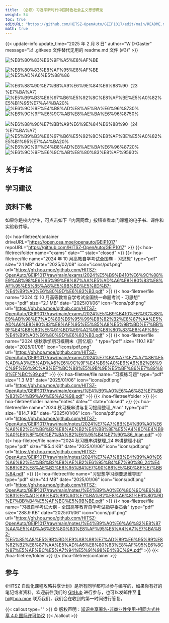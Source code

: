 ```yaml
---
title: （必修）习近平新时代中国特色社会主义思想概论
weight: 54
toc: true
editURL: "https://github.com/HITSZ-OpenAuto/GEIP1017/edit/main/README.md"
math: true
---
```


{{< update-info update_time="2025 年 2 月 8 日" author="W·D·Gaster" message="以 .gitkeep 文件替代无用的 readme.md 文件 (#3)" >}}


<!--
1. 通过 [Shields.io](https://shields.io/) 生成如下的徽章，标注课程的基本信息。
2. 请根据课程的具体内容增删仓库的子文件夹。子文件夹建议使用小写英文，并且添加 README.md。
3. 关于课程的描述可以不止以下几个方面，酌情增删。
4. hoa.moe 生成本课程对应页面后，请将页面链接复制到 GitHub 仓库的 About/Website 中。
5. 可以在 GitHub 页面的 About/Topics 中为课程添加话题名称。
    -->

<div class="img-div hx-mt-4 hx-flex-row hx-justify-start hx-items-center">

![%E8%80%83%E6%9F%A5%E8%AF%BE](https://img.shields.io/badge/%E8%80%83%E6%9F%A5%E8%AF%BE（22、23%E7%BA%A7）-green)

![%E8%80%83%E8%AF%95%E8%AF%BE](https://img.shields.io/badge/%E8%80%83%E8%AF%95%E8%AF%BE（24%E7%BA%A7%E4%B9%8B%E5%90%8E）-red)
![%E5%AD%A6%E5%88%86](https://img.shields.io/badge/%E5%AD%A6%E5%88%86-2.5-moccasin)

![%E6%88%90%E7%BB%A9%E6%9E%84%E6%88%90（23 %E7%BA%A7）](https://img.shields.io/badge/%E6%88%90%E7%BB%A9%E6%9E%84%E6%88%90（23%E7%BA%A7）-gold)
![%E5%B9%B3%E6%97%B6%E5%92%8C%E8%AF%BE%E5%A0%82%E5%B1%95%E7%A4%BA20%](https://img.shields.io/badge/%E5%B9%B3%E6%97%B6%E5%92%8C%E8%AF%BE%E5%A0%82%E5%B1%95%E7%A4%BA-20%25-wheat)
![%E6%9C%9F%E4%B8%AD%E8%AE%BA%E6%96%8730%](https://img.shields.io/badge/%E6%9C%9F%E4%B8%AD%E8%AE%BA%E6%96%87-30%25-wheat)
![%E6%9C%9F%E6%9C%AB%E8%AE%BA%E6%96%8750%](https://img.shields.io/badge/%E6%9C%9F%E6%9C%AB%E8%AE%BA%E6%96%87-50%25-wheat)

![%E6%88%90%E7%BB%A9%E6%9E%84%E6%88%90（24 %E7%BA%A7）](https://img.shields.io/badge/%E6%88%90%E7%BB%A9%E6%9E%84%E6%88%90（24%E7%BA%A7）-gold)
![%E5%B9%B3%E6%97%B6%E5%92%8C%E8%AF%BE%E5%A0%82%E5%B1%95%E7%A4%BA20%](https://img.shields.io/badge/%E5%B9%B3%E6%97%B6%E5%92%8C%E8%AF%BE%E5%A0%82%E5%B1%95%E7%A4%BA-20%25-wheat)
![%E6%9C%9F%E4%B8%AD%E8%AE%BA%E6%96%8720%](https://img.shields.io/badge/%E6%9C%9F%E4%B8%AD%E8%AE%BA%E6%96%87-20%25-wheat)
![%E6%9C%9F%E6%9C%AB%E8%80%83%E8%AF%9560%](https://img.shields.io/badge/%E6%9C%9F%E6%9C%AB%E8%80%83%E8%AF%95-60%25-wheat)

</div>

<!--徽章不能包含空格，因此无法在数字和中文间添加空格-->

## 关于考试

## 学习建议

## 资料下载

如果你是校内学生，可点击如下「内网网盘」按钮查看本门课程的电子书、课件和实验软件等。

{{< hoa-filetree/container driveURL="https://open.osa.moe/openauto/GEIP1017" repoURL="https://github.com/HITSZ-OpenAuto/GEIP1017" >}}
  {{< hoa-filetree/folder name="exams" date="" state="closed" >}}
    {{< hoa-filetree/file name="2024 年 10 月高教自学考试全国卷 - 习思想" type="pdf" size="2.1 MB" date="2025/02/08" icon="icons/pdf.png" url="https://gh.hoa.moe/github.com/HITSZ-OpenAuto/GEIP1017/raw/main/exams/2024%E5%B9%B410%E6%9C%88%E9%AB%98%E6%95%99%E8%87%AA%E5%AD%A6%E8%80%83%E8%AF%95%E5%85%A8%E5%9B%BD%E5%8D%B7-%E4%B9%A0%E6%80%9D%E6%83%B3.pdf" >}}
    {{< hoa-filetree/file name="2024 年 10 月高等教育自学考试全国统一命题考试 - 习思想" type="pdf" size="2.1 MB" date="2025/01/06" icon="icons/pdf.png" url="https://gh.hoa.moe/github.com/HITSZ-OpenAuto/GEIP1017/raw/main/exams/2024%E5%B9%B410%E6%9C%88%E9%AB%98%E7%AD%89%E6%95%99%E8%82%B2%E8%87%AA%E5%AD%A6%E8%80%83%E8%AF%95%E5%85%A8%E5%9B%BD%E7%BB%9F%E4%B8%80%E5%91%BD%E9%A2%98%E8%80%83%E8%AF%95-%E4%B9%A0%E6%80%9D%E6%83%B3.pdf" >}}
    {{< hoa-filetree/file name="2024 级秋季学期习概期末（回忆版）" type="pdf" size="110.1 KB" date="2025/01/06" icon="icons/pdf.png" url="https://gh.hoa.moe/github.com/HITSZ-OpenAuto/GEIP1017/raw/main/exams/2024%E7%BA%A7%E7%A7%8B%E5%AD%A3%E5%AD%A6%E6%9C%9F%E4%B9%A0%E6%A6%82%E6%9C%9F%E6%9C%AB%EF%BC%88%E5%9B%9E%E5%BF%86%E7%89%88%EF%BC%89.pdf" >}}
    {{< hoa-filetree/file name="习概练习题" type="pdf" size="1.3 MB" date="2025/01/06" icon="icons/pdf.png" url="https://gh.hoa.moe/github.com/HITSZ-OpenAuto/GEIP1017/raw/main/exams/%E4%B9%A0%E6%A6%82%E7%BB%83%E4%B9%A0%E9%A2%98.pdf" >}}
  {{< /hoa-filetree/folder >}}
  {{< hoa-filetree/folder name="notes" date="" state="closed" >}}
    {{< hoa-filetree/file name="2024 秋习概串讲与复习提纲整理_Alan" type="pdf" size="814.7 KB" date="2025/01/06" icon="icons/pdf.png" url="https://gh.hoa.moe/github.com/HITSZ-OpenAuto/GEIP1017/raw/main/notes/2024%E7%A7%8B%E4%B9%A0%E6%A6%82%E4%B8%B2%E8%AE%B2%E4%B8%8E%E5%A4%8D%E4%B9%A0%E6%8F%90%E7%BA%B2%E6%95%B4%E7%90%86_Alan.pdf" >}}
    {{< hoa-filetree/file name="2024 秋习概串讲整理_24 串讲整理小组" type="pdf" size="185.4 KB" date="2025/01/06" icon="icons/pdf.png" url="https://gh.hoa.moe/github.com/HITSZ-OpenAuto/GEIP1017/raw/main/notes/2024%E7%A7%8B%E4%B9%A0%E6%A6%82%E4%B8%B2%E8%AE%B2%E6%95%B4%E7%90%86_24%E4%B8%B2%E8%AE%B2%E6%95%B4%E7%90%86%E5%B0%8F%E7%BB%84.pdf" >}}
    {{< hoa-filetree/file name="习思想学习纲要思维导图" type="pdf" size="4.1 MB" date="2025/01/06" icon="icons/pdf.png" url="https://gh.hoa.moe/github.com/HITSZ-OpenAuto/GEIP1017/raw/main/notes/%E4%B9%A0%E6%80%9D%E6%83%B3%E5%AD%A6%E4%B9%A0%E7%BA%B2%E8%A6%81%E6%80%9D%E7%BB%B4%E5%AF%BC%E5%9B%BE.pdf" >}}
    {{< hoa-filetree/file name="习概自学考试大纲 - 全国高等教育自学考试指导委员会" type="pdf" size="288.9 KB" date="2025/01/06" icon="icons/pdf.png" url="https://gh.hoa.moe/github.com/HITSZ-OpenAuto/GEIP1017/raw/main/notes/%E4%B9%A0%E6%A6%82%E8%87%AA%E5%AD%A6%E8%80%83%E8%AF%95%E5%A4%A7%E7%BA%B2-%E5%85%A8%E5%9B%BD%E9%AB%98%E7%AD%89%E6%95%99%E8%82%B2%E8%87%AA%E5%AD%A6%E8%80%83%E8%AF%95%E6%8C%87%E5%AF%BC%E5%A7%94%E5%91%98%E4%BC%9A.pdf" >}}
  {{< /hoa-filetree/folder >}}
{{< /hoa-filetree/container >}}

## 参与

《HITSZ 自动化课程攻略共享计划》是所有同学都可以参与编写的，如果你有好的笔记或者资料，欢迎前往我们的 [GitHub](https://github.com/HITSZ-OpenAuto) 进行参与，也可以发邮件至 [📮hi@hoa.moe](mailto:hi@hoa.moe) 联系我们，我们会在收到的第一时间进行答复。

{{< callout type="" >}}
  © 版权声明：[知识共享署名-非商业性使用-相同方式共享 4.0 国际许可协议](https://creativecommons.org/licenses/by-nc-sa/4.0/)
{{< /callout >}}
